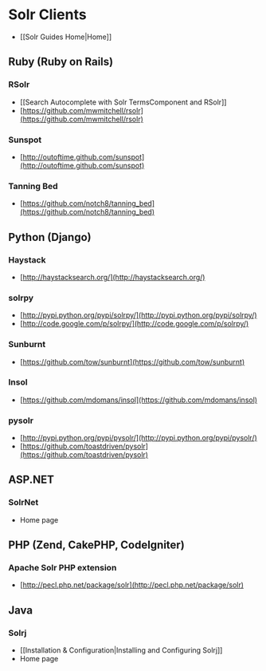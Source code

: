 # Solr Clients

* [[Solr Guides Home|Home]]

## Ruby (Ruby on Rails)

### RSolr

* [[Search Autocomplete with Solr TermsComponent and RSolr]]
* [https://github.com/mwmitchell/rsolr](https://github.com/mwmitchell/rsolr)

### Sunspot

* [http://outoftime.github.com/sunspot](http://outoftime.github.com/sunspot)

### Tanning Bed

* [https://github.com/notch8/tanning_bed](https://github.com/notch8/tanning_bed)


## Python (Django)

### Haystack

* [http://haystacksearch.org/](http://haystacksearch.org/)

### solrpy

* [http://pypi.python.org/pypi/solrpy/](http://pypi.python.org/pypi/solrpy/)
* [http://code.google.com/p/solrpy/](http://code.google.com/p/solrpy/)

### Sunburnt

* [https://github.com/tow/sunburnt](https://github.com/tow/sunburnt)

### Insol

* [https://github.com/mdomans/insol](https://github.com/mdomans/insol)

### pysolr

* [http://pypi.python.org/pypi/pysolr/](http://pypi.python.org/pypi/pysolr/)
* [https://github.com/toastdriven/pysolr](https://github.com/toastdriven/pysolr)


## ASP.NET

### SolrNet

* Home page

## PHP (Zend, CakePHP, CodeIgniter)

### Apache Solr PHP extension

* [http://pecl.php.net/package/solr](http://pecl.php.net/package/solr)

## Java

### Solrj

* [[Installation & Configuration|Installing and Configuring Solrj]]
* Home page
